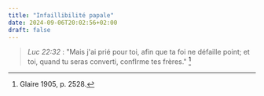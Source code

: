 ```yaml
---
title: "Infaillibilité papale"
date: 2024-09-06T20:02:56+02:00
draft: false
---
```



> *Luc 22:32* : "Mais j'ai prié pour toi, afin que ta foi ne défaille point; et toi, quand tu seras converti, conflrme tes frères." [^1]

[^1]: Glaire 1905, p. 2528.
